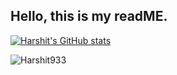 ## Hello, this is my readME.

[![Harshit's GitHub stats](https://github-readme-stats.vercel.app/api?username=Harshit933)](https://github.com/anuraghazra/github-readme-stats)

<p align="left"> <img src="https://komarev.com/ghpvc/?username=Harshit933&label=Profile%20views&color=0e75b6&style=flat" alt="Harshit933" /> </p>

